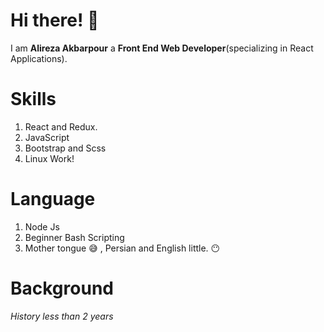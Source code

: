 # Hi there! :wave:	
I am **Alireza Akbarpour** a **Front End Web Developer**(specializing in React Applications).

# Skills
1. React and Redux.
2. JavaScript
3. Bootstrap and Scss
4. Linux Work!

# Language 
1. Node Js
2. Beginner Bash Scripting
3. Mother tongue :sweat_smile:  , Persian and English little. :no_mouth:	

# Background
*History less than 2 years* 



